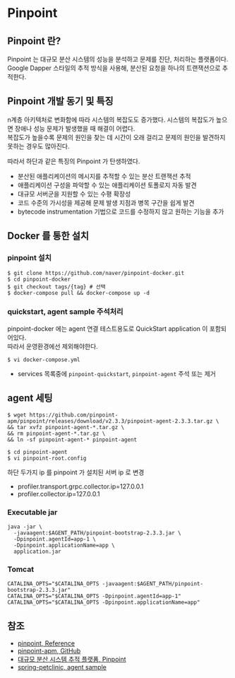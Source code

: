 # Pinpoint

## Pinpoint 란?

Pinpoint 는 대규모 분산 시스템의 성능을 분석하고 문제를 진단, 처리하는 플랫폼이다.  
Google Dapper 스타일의 추적 방식을 사용해, 분산된 요청을 하나의 트랜잭션으로 추적한다.

## Pinpoint 개발 동기 및 특징

n계층 아키텍처로 변화함에 따라 시스템의 복잡도도 증가했다. 시스템의 복잡도가 높으면 장애나 성능 문제가 발생했을 때 해결이 어렵다.  
복잡도가 높을수록 문제의 원인을 찾는 데 시간이 오래 걸리고 문제의 원인을 발견하지 못하는 경우도 많아진다.

따라서 하단과 같은 특징의 Pinpoint 가 탄생하였다.
- 분산된 애플리케이션의 메시지를 추적할 수 있는 분산 트랜잭션 추적
- 애플리케이션 구성을 파악할 수 있는 애플리케이션 토폴로지 자동 발견
- 대규모 서버군을 지원할 수 있는 수평 확장성
- 코드 수준의 가시성을 제공해 문제 발생 지점과 병목 구간을 쉽게 발견
- bytecode instrumentation 기법으로 코드를 수정하지 않고 원하는 기능을 추가

## Docker 를 통한 설치

### pinpoint 설치

```shell
$ git clone https://github.com/naver/pinpoint-docker.git
$ cd pinpoint-docker
$ git checkout tags/{tag} # 선택
$ docker-compose pull && docker-compose up -d
```

### quickstart, agent sample 주석처리

pinpoint-docker 에는 agent 연결 테스트용도로 QuickStart application 이 포함되어있다.  
따라서 운영환경에선 제외해야한다.

```shell
$ vi docker-compose.yml 
```

- services 목록중에 `pinpoint-quickstart`, `pinpoint-agent` 주석 또는 제거

## agent 세팅

```shell
$ wget https://github.com/pinpoint-apm/pinpoint/releases/download/v2.3.3/pinpoint-agent-2.3.3.tar.gz \
&& tar xvfz pinpoint-agent-*.tar.gz \
&& rm pinpoint-agent-*.tar.gz \
&& ln -sf pinpoint-agent-* pinpoint-agent

$ cd pinpoint-agent
$ vi pinpoint-root.config
```

하단 두가지 ip 를 pinpoint 가 설치된 서버 ip 로 변경

- profiler.transport.grpc.collector.ip=127.0.0.1
- profiler.collector.ip=127.0.0.1

### Executable jar

```shell
java -jar \
  -javaagent:$AGENT_PATH/pinpoint-bootstrap-2.3.3.jar \
  -Dpinpoint.agentId=app-1 \
  -Dpinpoint.applicationName=app \
  application.jar
```

### Tomcat
```shell
CATALINA_OPTS="$CATALINA_OPTS -javaagent:$AGENT_PATH/pinpoint-bootstrap-2.3.3.jar"
CATALINA_OPTS="$CATALINA_OPTS -Dpinpoint.agentId=app-1"
CATALINA_OPTS="$CATALINA_OPTS -Dpinpoint.applicationName=app"
```

## 참조
- [pinpoint, Reference](https://pinpoint-apm.github.io/pinpoint/main.html)
- [pinpoint-apm, GitHub](https://github.com/pinpoint-apm)
- [대규모 분산 시스템 추적 플랫폼, Pinpoint](https://d2.naver.com/helloworld/1194202)
- [spring-petclinic, agent sample](https://github.com/spring-projects/spring-petclinic)
